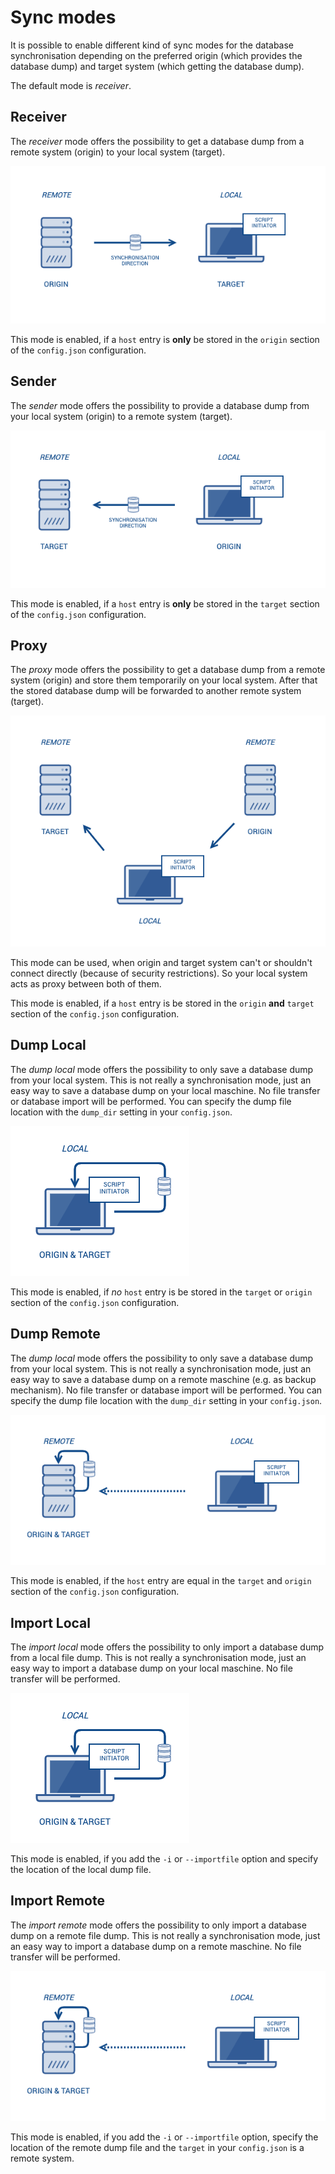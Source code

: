 # Sync modes

It is possible to enable different kind of sync modes for the database synchronisation depending on the preferred origin (which provides the database dump) and target system (which getting the database dump). 

The default mode is _receiver_. 

## Receiver

The _receiver_ mode offers the possibility to get a database dump from a remote system (origin) to your local system (target). 

![Sync mode receiver](images/sync-mode-receiver.png)

This mode is enabled, if a `host` entry is __only__ be stored in the `origin` section of the `config.json` configuration.

## Sender

The _sender_ mode offers the possibility to provide a database dump from your local system (origin) to a remote system (target). 

![Sync mode sender](images/sync-mode-sender.png)

This mode is enabled, if a `host` entry is __only__ be stored in the `target` section of the `config.json` configuration.

## Proxy

The _proxy_ mode offers the possibility to get a database dump from a remote system (origin) and store them temporarily on your local system. After that the stored database dump will be forwarded to another remote system (target).

![Sync mode proxy](images/sync-mode-proxy.png)

This mode can be used, when origin and target system can't or shouldn't connect directly (because of security restrictions). So your local system acts as proxy between both of them.  

This mode is enabled, if a `host` entry is be stored in the `origin` __and__ `target` section of the `config.json` configuration.

## Dump Local

The _dump local_ mode offers the possibility to only save a database dump from your local system. This is not really a synchronisation mode, just an easy way to save a database dump on your local maschine. No file transfer or database import will be performed. You can specify the dump file location with the `dump_dir` setting in your `config.json`.

![Sync mode sender](images/sync-mode-dump-local.png)

This mode is enabled, if _no_ `host` entry is be stored in the `target` or `origin` section of the `config.json` configuration.

## Dump Remote

The _dump local_ mode offers the possibility to only save a database dump from your local system. This is not really a synchronisation mode, just an easy way to save a database dump on a remote maschine (e.g. as backup mechanism). No file transfer or database import will be performed. You can specify the dump file location with the `dump_dir` setting in your `config.json`.

![Sync mode sender](images/sync-mode-dump-remote.png)

This mode is enabled, if the `host` entry are equal in the `target` and `origin` section of the `config.json` configuration.

## Import Local

The _import local_ mode offers the possibility to only import a database dump from a local file dump. This is not really a synchronisation mode, just an easy way to import a database dump on your local maschine. No file transfer will be performed.

![Sync mode sender](images/sync-mode-dump-local.png)

This mode is enabled, if you add the `-i` or `--importfile` option and specify the location of the local dump file.

## Import Remote

The _import remote_ mode offers the possibility to only import a database dump on a remote file dump. This is not really a synchronisation mode, just an easy way to import a database dump on a remote maschine. No file transfer will be performed.

![Sync mode sender](images/sync-mode-dump-remote.png)

This mode is enabled, if you add the `-i` or `--importfile` option, specify the location of the remote dump file and the `target` in your `config.json` is a remote system.
